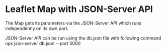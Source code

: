 # Leaflet Map with JSON-Server API 
The Map gets its parameters via the JSON-Server API which runs independently on its own port.

JSON-Server API can be run using the db.json file with following command
npx json-server db.json --port 5000

